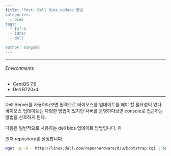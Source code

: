 ```yaml
---
title: "Post: Dell Bios update 방법
categories:
  - bios
tags:
  - Infra
  - idrac
  - dell

author: sungsoo
---
```


***

###### Environments
 - CentOS 7.6
 - Dell R720xd

***

Dell Server를 사용하다보면 원격으로 바이오스를 업데이트를 해야 할 필요성이 있다. 바이오스 업데이트는 다양한 방법이 있지만 서버를 운영하다보면 console로 접근하는 방법을 선호하게 된다.

다음은 일반적으로 사용하는 dell bios 업데이트 방법입니다. 아

먼저 repository를 설정합니다. 

```bash
wget -q -O - http://linux.dell.com/repo/hardware/dsu/bootstrap.cgi | bash
```
